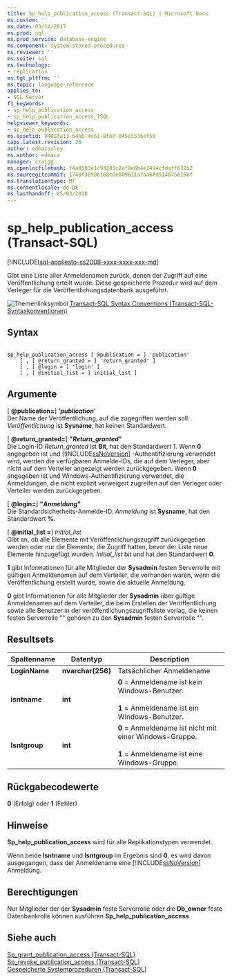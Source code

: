 ```yaml
---
title: Sp_help_publication_access (Transact-SQL) | Microsoft Docs
ms.custom: ''
ms.date: 03/14/2017
ms.prod: sql
ms.prod_service: database-engine
ms.component: system-stored-procedures
ms.reviewer: ''
ms.suite: sql
ms.technology:
- replication
ms.tgt_pltfrm: ''
ms.topic: language-reference
applies_to:
- SQL Server
f1_keywords:
- sp_help_publication_access
- sp_help_publication_access_TSQL
helpviewer_keywords:
- sp_help_publication_access
ms.assetid: 9408fa13-54a0-4cb1-8fb0-845e5536ef50
caps.latest.revision: 26
author: edmacauley
ms.author: edmaca
manager: craigg
ms.openlocfilehash: f4a8503a1c93283c2af8e6b4e2494cfdaff632b2
ms.sourcegitcommit: 1740f3090b168c0e809611a7aa6fd514075616bf
ms.translationtype: MT
ms.contentlocale: de-DE
ms.lasthandoff: 05/03/2018
---
```

# <a name="sphelppublicationaccess-transact-sql"></a>sp_help_publication_access (Transact-SQL)
[!INCLUDE[tsql-appliesto-ss2008-xxxx-xxxx-xxx-md](../../includes/tsql-appliesto-ss2008-xxxx-xxxx-xxx-md.md)]

  Gibt eine Liste aller Anmeldenamen zurück, denen der Zugriff auf eine Veröffentlichung erteilt wurde. Diese gespeicherte Prozedur wird auf dem Verleger für die Veröffentlichungsdatenbank ausgeführt.  
  
 ![Themenlinksymbol](../../database-engine/configure-windows/media/topic-link.gif "Topic link icon") [Transact-SQL Syntax Conventions (Transact-SQL-Syntaxkonventionen)](../../t-sql/language-elements/transact-sql-syntax-conventions-transact-sql.md)  
  
## <a name="syntax"></a>Syntax  
  
```  
  
sp_help_publication_access [ @publication = ] 'publication'  
    [ , [ @return_granted = ] 'return_granted' ]   
    [ , [ @login = ] 'login' ]  
    [ , [ @initial_list = ] initial_list ]  
```  
  
## <a name="arguments"></a>Argumente  
 [ **@publication=**] **'***publication***'**  
 Der Name der Veröffentlichung, auf die zugegriffen werden soll. *Veröffentlichung* ist **Sysname**, hat keinen Standardwert.  
  
 [  **@return_granted=**] **"***Return_granted***"**  
 Die Login-ID *Return_granted* ist **Bit**, hat den Standardwert 1. Wenn **0** angegeben ist und [!INCLUDE[ssNoVersion](../../includes/ssnoversion-md.md)] -Authentifizierung verwendet wird, werden die verfügbaren Anmelde-IDs, die auf dem Verleger, aber nicht auf dem Verteiler angezeigt werden zurückgegeben. Wenn **0** angegeben ist und Windows-Authentifizierung verwendet, die Anmeldungen, die nicht explizit verweigert zugreifen auf den Verleger oder Verteiler werden zurückgegeben.  
  
 [  **@login=**] **"***Anmeldung***"**  
 Die Standardsicherheits-Anmelde-ID. *Anmeldung* ist **Sysname**, hat den Standardwert **%**.  
  
 [  **@initial_list =**] *Initial_list*  
 Gibt an, ob alle Elemente mit Veröffentlichungszugriff zurückgegeben werden oder nur die Elemente, die Zugriff hatten, bevor der Liste neue Elemente hinzugefügt wurden. *Initial_list* bit und hat den Standardwert **0**.  
  
 **1** gibt Informationen für alle Mitglieder der **Sysadmin** festen Serverrolle mit gültigen Anmeldenamen auf dem Verteiler, die vorhanden waren, wenn die Veröffentlichung erstellt wurde, sowie die aktuelle Anmeldung.  
  
 **0** gibt Informationen für alle Mitglieder der **Sysadmin** über gültige Anmeldenamen auf dem Verteiler, die beim Erstellen der Veröffentlichung sowie alle Benutzer in der veröffentlichungszugriffsliste vorlag, die keinen festen Serverrolle "" gehören zu den **Sysadmin** festen Serverrolle "".  
  
## <a name="result-sets"></a>Resultsets  
  
|Spaltenname|Datentyp|Description|  
|-----------------|---------------|-----------------|  
|**LoginName**|**nvarchar(256)**|Tatsächlicher Anmeldename|  
|**isntname**|**int**|**0** = Anmeldename ist kein Windows-Benutzer.<br /><br /> **1** = Anmeldename ist ein Windows-Benutzer.|  
|**Isntgroup**|**int**|**0** = Anmeldename ist nicht mit einer Windows-Gruppe.<br /><br /> **1** = Anmeldename ist eine Windows-Gruppe.|  
  
## <a name="return-code-values"></a>Rückgabecodewerte  
 **0** (Erfolg) oder **1** (Fehler)  
  
## <a name="remarks"></a>Hinweise  
 **Sp_help_publication_access** wird für alle Replikationstypen verwendet.  
  
 Wenn beide **Isntname** und **Isntgroup** im Ergebnis sind **0**, es wird davon ausgegangen, dass der Anmeldename eine [!INCLUDE[ssNoVersion](../../includes/ssnoversion-md.md)] Anmeldung.  
  
## <a name="permissions"></a>Berechtigungen  
 Nur Mitglieder der der **Sysadmin** feste Serverrolle oder die **Db_owner** feste Datenbankrolle können ausführen **Sp_help_publication_access**.  
  
## <a name="see-also"></a>Siehe auch  
 [Sp_grant_publication_access &#40;Transact-SQL&#41;](../../relational-databases/system-stored-procedures/sp-grant-publication-access-transact-sql.md)   
 [Sp_revoke_publication_access &#40;Transact-SQL&#41;](../../relational-databases/system-stored-procedures/sp-revoke-publication-access-transact-sql.md)   
 [Gespeicherte Systemprozeduren &#40;Transact-SQL&#41;](../../relational-databases/system-stored-procedures/system-stored-procedures-transact-sql.md)  
  
  
